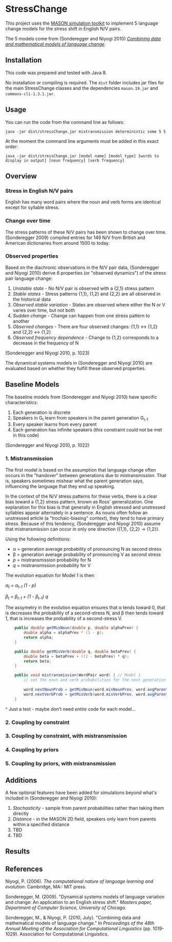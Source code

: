 # StressChange

This project uses the [MASON simulation toolkit](https://cs.gmu.edu/~eclab/projects/mason/) to implement 5 language change models for the stress shift in English N/V pairs. 

The 5 models come from (Sonderegger and Niyogi 2010) [*Combining data and mathematical models of language change*](http://www.aclweb.org/anthology/P/P10/P10-1104.pdf).

## Installation

This code was prepared and tested with Java 8.

No installation or compiling is required. The `dist` folder includes jar files for the main StressChange classes and the dependencies `mason.19.jar` and `commons-cli-1.3.1.jar`.

## Usage

You can run the code from the command line as follows:

`java -jar dist/stressChange.jar mistransmission deterministic some 5 5`

At the moment the command line arguments must be added in this exact order:

`java -jar dist/stressChange.jar [model name] [model type] [words to display in output] [noun frequency] [verb frequency]`

## Overview

### Stress in English N/V pairs

English has many word pairs where the noun and verb forms are identical except for syllable stress.

### Change over time

The stress patterns of these N/V pairs has been shown to change over time. (Sonderegger 2009) compiled entries for 149 N/V from British and American dictionaries from around 1500 to today. 

### Observed properties

Based on the diachronic observations in the N/V pair data, (Sonderegger and Niyogi 2010) derive 6 properties (or "observed dynamics") of the stress pair language change:

1. *Unstable state* - No N/V pair is observed with a {2,1} stress pattern
2. *Stable states* - Stress patterns {1,1}, {1,2} and {2,2} are all observed in the historical data
3. *Observed stable variation* - States are observed where either the N or V varies over time, but not both
4. *Sudden change* - Change can happen from one stress pattern to another
5. *Observed changes* - There are four observed changes: {1,1} &harr; {1,2} and {2,2} &harr; {1,2}
6. *Observed frequency dependence* - Change to {1,2} corresponds to a decrease in the frequency of N

(Sonderegger and Niyogi 2010, p. 1023)

The dynamical systems models in (Sonderegger and Niyogi 2010) are evaluated based on whether they fulfill these observed properties.

## Baseline Models

The baseline models from (Sonderegger and Niyogi 2010) have specific characteristics:

1. Each generation is discrete
2. Speakers in G<sub>t</sub> learn from speakers in the parent generation G<sub>t-1</sub> 
3. Every speaker learns from every parent
4. Each generation has infinite speakers (this constraint could not be met in this code)

(Sonderegger and Niyogi 2010, p. 1022)



### 1. Mistransmission

The first model is based on the assumption that language change often occurs in the "handover" between generations due to mistransmission. That is, speakers sometimes mishear what the parent generation says, influencing the language that they end up speaking.

In the context of the N/V stress patterns for these verbs, there is a clear bias toward a {1,2} stress pattern, known as Ross' generalization. One explanation for this bias is that generally in English stressed and unstressed syllables appear alternately in a sentence. As nouns often follow an unstressed article (a "trochaic-biasing" context), they tend to have primary stress. Because of this tendency, (Sonderegger and Niyogi 2010) assume that mistransmission can occur in only one direction ({1,1}, {2,2} &rarr; {1,2}). 

Using the following definitions:

* &alpha; = generation average probability of pronouncing N as second stress
* &beta; = generation average probability of pronouncing V as second stress
* *p* = mistransmission probability for N
* *q* = mistransmission probability for V

The evolution equation for Model 1 is then:

*&alpha;<sub>t</sub> = &alpha;<sub>t-1</sub> (1 - p)*

*&beta;<sub>t</sub> = &beta;<sub>t-1</sub> + (1 - &beta;<sub>t-1</sub>) q*

The assymetry in the evolution equation ensures that &alpha; tends toward 0, that is decreases the probability of a second-stress N, and &beta; then tends toward 1, that is increases the probability of a second-stress V.

```java
    public double getMisNoun(double p, double alphaPrev) {
        double alpha = alphaPrev * (1 - p);
        return alpha;
    }

    public double getMisVerb(double q, double betaPrev) {
        double beta = betaPrev + ((1 - betaPrev) * q);
        return beta;
    }

    public void mistransmission(WordPair word) { // Model 1
        // set the noun and verb probabilities for the next generation
        
        word.nextNounProb = getMisNoun(word.misNounPrev, word.avgParentNounProb); // update noun probabilities
        word.nextVerbProb = getMisVerb(word.misVerbPrev, word.avgParentVerbProb); // update verb probabilities
    }
```
^ Just a test - maybe don't need *entire* code for each model...

### 2. Coupling by constraint

### 3. Coupling by constraint, with mistransmission

### 4. Coupling by priors

### 5. Coupling by priors, with mistransmission

## Additions

A few optional features have been added for simulations beyond what's included in (Sonderegger and Niyogi 2010):

1. *Stochasticity* - sample from parent probabilities rather than taking them directly
2. *Distance* - in the MASON 2D field, speakers only learn from parents within a specified distance
3. TBD
4. TBD

## Results

## References

Niyogi, P. (2006). *The computational nature of language learning and evolution*. Cambridge, MA:: MIT press.

Sonderegger, M. (2009). "Dynamical systems models of language variation and change: An application to an English stress shift." *Masters paper, Department of Computer Science, University of Chicago.*

Sonderegger, M., & Niyogi, P. (2010, July). "Combining data and mathematical models of language change." In *Proceedings of the 48th Annual Meeting of the Association for Computational Linguistics* (pp. 1019-1029). Association for Computational Linguistics.
